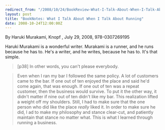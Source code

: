 ```yaml
---
redirect_from: "/2008/10/24/BookReview-What-I-Talk-About-When-I-Talk-About-Running.html"
layout: post
title: "BookNotes: What I Talk About When I Talk About Running"
date: 2008-10-24T12:00:00Z
---
```

By Haruki Murakami, Knopf , July 29, 2008, 978-0307269195

Haruki Murakami is a wonderful writer.  Murakami is a runner, and
he runs because he has to.  He's a writer, and he writes, because he
has to.  It's that simple.


> [p38] In other words, you can't please everybody.



> Even when I ran my bar I followed the same policy. A lot of customers
> came to the bar. If one out of ten enjoyed the place and said he'd
> come again, that was enough. If one out of ten was a repeat customer,
> then the business would survive. To put it the other way, it didn't
> matter if nine out of ten didn't like my bar. This realization lifted
> a weight off my shoulders. Still, I had to make sure that the one
> person who did like the place _really_ liked it. In order to make sure
> he did, I ad to make my philosophy and stance clear-cut, and patiently
> maintain that stance no matter what. This is what I learned through
> running a business.



